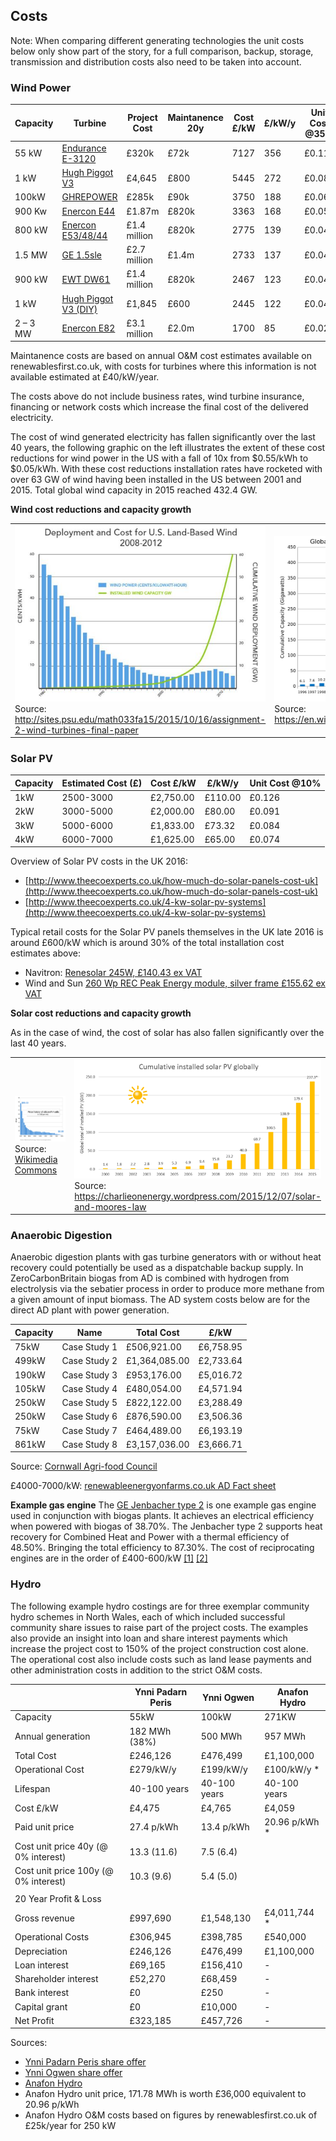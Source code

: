 ## Costs

Note: When comparing different generating technologies the unit costs below only show part of the story, for a full comparison, backup, storage, transmission and distribution costs also need to be taken into account.

### Wind Power

| Capacity  | Turbine              | Project Cost | Maintanence 20y | Cost £/kW | £/kW/y | Unit Cost @35% |
|-----------|----------------------|--------------|-----------------|-----------|--------|----------------|
| 55 kW     | [Endurance E-3120](http://www.renewablesfirst.co.uk/windpower/windpower-learning-centre/how-much-does-a-wind-turbine-cost-to-operate) | £320k | £72k | 7127 | 356 | £0.116 |
| 1 kW      | [Hugh Piggot V3](http://v3power.co.uk/wp/wp-content/uploads/2014/11/How-to-get-a-Hugh-Piggott-wind-turbine-by-V3-Power.pdf) | £4,645 | £800 | 5445 | 272 | £0.089 |
| 100kW     | [GHREPOWER](http://www.ghrepower.co.uk/100kw-wind-turbines.asp) | £285k | £90k | 3750 | 188 | £0.061 |
| 900 Kw    | [Enercon E44](http://www.communityenergyscotland.org.uk/userfiles/file/case_studies/Horshader_Rev_Gen_Case_Study.pdf) | £1.87m | £820k | 3363 | 168 | £0.055 |
| 800 kW    | [Enercon E53/48/44](http://www.renewablesfirst.co.uk/windpower/windpower-learning-centre/how-much-does-a-wind-turbine-cost-to-operate) | £1.4 million | £820k | 2775 | 139 | £0.045 |
| 1.5 MW    | [GE 1.5sle](http://www.renewablesfirst.co.uk/windpower/windpower-learning-centre/how-much-does-a-wind-turbine-cost-to-operate) | £2.7 million | £1.4m | 2733 | 137 | £0.045 |
| 900 kW    | [EWT DW61](http://www.renewablesfirst.co.uk/windpower/windpower-learning-centre/how-much-does-a-wind-turbine-cost-to-operate) | £1.4 million | £820k | 2467 | 123 | £0.040 |
| 1 kW      | [Hugh Piggot V3 (DIY)](http://v3power.co.uk/wp/wp-content/uploads/2014/11/How-to-get-a-Hugh-Piggott-wind-turbine-by-V3-Power.pdf) | £1,845 | £600 | 2445 | 122 | £0.040 |
| 2 – 3 MW | [Enercon E82](http://www.renewablesfirst.co.uk/windpower/windpower-learning-centre/how-much-does-a-wind-turbine-cost-to-operate) | £3.1 million | £2.0m | 1700 | 85 | £0.028 |

Maintanence costs are based on annual O&M cost estimates available on renewablesfirst.co.uk, with costs for turbines where this information is not available estimated at £40/kW/year.

The costs above do not include business rates, wind turbine insurance, financing or network costs which increase the final cost of the delivered electricity.

The cost of wind generated electricity has fallen significantly over the last 40 years, the following graphic on the left illustrates the extent of these cost reductions for wind power in the US with a fall of 10x from $0.55/kWh to $0.05/kWh. With these cost reductions installation rates have rocketed with over 63 GW of wind having been installed in the US between 2001 and 2015. Total global wind capacity in 2015 reached 432.4 GW.

**Wind cost reductions and capacity growth**

<table>
<tr><td style="width:50%"><img src="images/doe_wind_cost.jpg" style="width:100%"><br>Source: <a href="http://sites.psu.edu/math033fa15/2015/10/16/assignment-2-wind-turbines-final-paper">http://sites.psu.edu/math033fa15/2015/10/16/assignment-2-wind-turbines-final-paper</a></td><td><img src="images/globalwindcapacity.png" style="width:100%"><br>Source: <a href="https://en.wikipedia.org/wiki/Wind\_power_by_country">https://en.wikipedia.org/wiki/Wind_power_by_country</a></td></tr>
</table>

### Solar PV

| Capacity | Estimated Cost (£) | Cost £/kW      | £/kW/y  | Unit Cost @10% |
|----------|--------------------|-----------|---------|-----------|
| 1kW      | 2500-3000          | £2,750.00 | £110.00 | £0.126    |
| 2kW      | 3000-5000          | £2,000.00 | £80.00  | £0.091    |
| 3kW      | 5000-6000          | £1,833.00 | £73.32  | £0.084    |
| 4kW      | 6000-7000          | £1,625.00 | £65.00  | £0.074    |

Overview of Solar PV costs in the UK 2016:

- [http://www.theecoexperts.co.uk/how-much-do-solar-panels-cost-uk](http://www.theecoexperts.co.uk/how-much-do-solar-panels-cost-uk)
- [http://www.theecoexperts.co.uk/4-kw-solar-pv-systems](http://www.theecoexperts.co.uk/4-kw-solar-pv-systems)

Typical retail costs for the Solar PV panels themselves in the UK late 2016 is around £600/kW which is around 30% of the total installation cost estimates above:

- Navitron: [Renesolar 245W, £140.43 ex VAT](http://www.navitron.org.uk/renesola-245w-poly-virtus-ii-jc245m-24b-b-40mm)
- Wind and Sun [260 Wp REC Peak Energy module, silver frame £155.62 ex VAT](http://www.windandsun.co.uk/products/Solar-PV-Panels/REC-Solar-PV-Panels/REC-Peak-Energy-Series#.WD1VHLVKbCI)

**Solar cost reductions and capacity growth**

As in the case of wind, the cost of solar has also fallen significantly over the last 40 years.

<table>
<tr><td style="width:50%"><img src="images/solarcosthistory.png" style="width:100%"><br>Source: <a href="https://commons.wikimedia.org/wiki/File:Price_history_of_silicon_PV_cells_since_1977.svg
">Wikimedia Commons</a></td><td><img src="images/globalsolarcapacity.png" style="width:100%"><br>Source: <a href="https://charlieonenergy.wordpress.com/2015/12/07/solar-and-moores-law">https://charlieonenergy.wordpress.com/2015/12/07/solar-and-moores-law</a></td></tr>
</table>

### Anaerobic Digestion

Anaerobic digestion plants with gas turbine generators with or without heat recovery could potentially be used as a dispatchable backup supply. In ZeroCarbonBritain biogas from AD is combined with hydrogen from electrolysis via the sebatier process in order to produce more methane from a given amount of input biomass. The AD system costs below are for the direct AD plant with power generation.

| Capacity | Name         | Total Cost    | £/kW      |
|----------|--------------|---------------|-----------|
| 75kW     | Case Study 1 | £506,921.00   | £6,758.95 |
| 499kW    | Case Study 2 | £1,364,085.00 | £2,733.64 |
| 190kW    | Case Study 3 | £953,176.00   | £5,016.72 |
| 105kW    | Case Study 4 | £480,054.00   | £4,571.94 |
| 250kW    | Case Study 5 | £822,122.00   | £3,288.49 |
| 250kW    | Case Study 6 | £876,590.00   | £3,506.36 |
| 75kW     | Case Study 7 | £464,489.00   | £6,193.19 |
| 861kW    | Case Study 8 | £3,157,036.00 | £3,666.71 |

Source: [Cornwall Agri-food Council](http://www.farmingfutures.org.uk/sites/default/files/uploads/economicspresentation1.pdf)

£4000-7000/kW: [renewableenergyonfarms.co.uk AD Fact sheet](http://www.renewableenergyonfarms.co.uk/sites/rdi/files/140224_ad_fact_sheet_and_faqs_v5.pdf)

**Example gas engine** The [GE Jenbacher type 2](https://powergen.gepower.com/products/reciprocating-engines/jenbacher-type-2.html) is one example gas engine used in conjunction with biogas plants. It achieves an electrical efficiency when powered with biogas of 38.70%. The Jenbacher type 2 supports heat recovery for Combined Heat and Power with a thermal efficiency of 48.50%. Bringing the total efficiency to 87.30%. The cost of reciprocating engines are in the order of £400-600/kW [[1]](http://www.mrwmd.org/archives/2007%20Board%20Meeting/December/MRWMDDec07_8_Purchase_Of_Jenbacher_Memo.pdf) [[2]](http://www.districtenergy.org/assets/pdfs/2015-Annual-Boston/Proceedings/Tuesday/3B.1Koenig.pdf)

### Hydro

The following example hydro costings are for three exemplar community hydro schemes in North Wales, each of which included successful community share issues to raise part of the project costs. The examples also provide an insight into loan and share interest payments which increase the project cost to 150% of the project construction cost alone. The operational cost also include costs such as land lease payments and other administration costs in addition to the strict O&M costs.

|                  |  Ynni Padarn Peris | Ynni Ogwen   | Anafon Hydro  |
|-----------------------|---------------|--------------|---------------|
| Capacity              | 55kW          | 100kW        | 271KW         |
| Annual generation     | 182 MWh (38%) | 500 MWh      | 957 MWh       |
| Total Cost            | £246,126      | £476,499     | £1,100,000    |
| Operational Cost      | £279/kW/y     | £199/kW/y    | £100/kW/y *   |
| Lifespan              | 40-100 years  | 40-100 years | 40-100 years  |
| Cost £/kW             | £4,475        | £4,765       | £4,059        |
| Paid unit price       | 27.4 p/kWh    | 13.4 p/kWh   | 20.96 p/kWh * |
| Cost unit price 40y (@ 0% interest)   | 13.3 (11.6)   | 7.5 (6.4)    |               |
| Cost unit price 100y (@ 0% interest)  | 10.3 (9.6)    | 5.4 (5.0)    |               |
|                       |               |              |               |
| 20 Year Profit & Loss |               |              |               |
| Gross revenue         | £997,690      | £1,548,130   | £4,011,744 *  |
| Operational Costs     | £306,945      | £398,785     | £540,000      |
| Depreciation          | £246,126      | £476,499     | £1,100,000    |
| Loan interest         | £69,165       | £156,410     | -             |
| Shareholder interest  | £52,270       | £68,459      | -             |
| Bank interest         | £0            | £250         | -             |
| Capital grant         | £0            | £10,000      | -             |
| Net Profit            | £323,185      | £457,726     | -             |

Sources:

- [Ynni Padarn Peris share offer](http://ynnipadarnperis.org/wp-content/uploads/2016/02/Share-Offer-Saesneg-low-res.pdf)
- [Ynni Ogwen share offer](http://www.ynniogwen.cymru/wp-content/uploads/2016/01/2016_02_23.Portffolio-saesneg-terfynnol-terfynnol.pdf)
- [Anafon Hydro](http://anafonhydro.co.uk/)
- Anafon Hydro unit price, 171.78 MWh is worth £36,000 equivalent to 20.96 p/kWh
- Anafon Hydro O&M costs based on figures by renewablesfirst.co.uk of £25k/year for 250 kW

